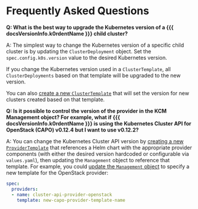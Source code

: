 # Frequently Asked Questions

**Q: What is the best way to upgrade the Kubernetes version of a {{{ docsVersionInfo.k0rdentName }}} child cluster?**

A: The simplest way to change the Kubernetes version of a specific child cluster is by updating the `ClusterDeployment` object. Set the `spec.config.k0s.version` value to the desired Kubernetes version. 

If you change the Kubernetes version used in a `ClusterTemplate`, all `ClusterDeployments` based on that template will be upgraded to the new version.

You can also [create a new `ClusterTemplate`](../templatehowto/index.md) that will set the version for new clusters created based on that template.

**Q: Is it possible to control the version of the provider in the KCM Management object? For example, what if {{{ docsVersionInfo.k0rdentName }}} is using the Kubernetes Cluster API for OpenStack (CAPO) v0.12.4 but I want to use v0.12.2?**

A: You can change the Kubernetes Cluster API version by [creating a new `ProviderTemplate`](../templatehowto/index.md) that references a Helm chart with the appropriate provider components (with either the desired version hardcoded or configurable via `values.yaml`), then updating the `Management` object to reference that template. For example, you could [update the `Management` object](../appendix/appendix-extend-mgmt.md) to specify a new template for the OpenStack provider:

```yaml
spec:
  providers:
  - name: cluster-api-provider-openstack
    template: new-capo-provider-template-name
```

